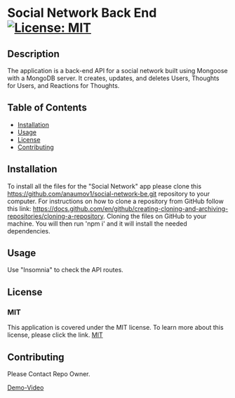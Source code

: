 # Social Network Back End [![License: MIT](https://img.shields.io/badge/License-MIT-yellow.svg)](https://opensource.org/licenses/MIT)

## Description

The application is a back-end API for a social network built using Mongoose with a MongoDB server. It creates, updates, and deletes Users, Thoughts for Users, and Reactions for Thoughts.

## Table of Contents

- [Installation](#installation)
- [Usage](#usage)
- [License](#license)
- [Contributing](#contributing)

## Installation

To install all the files for the "Social Network" app please clone this https://github.com/anaumov1/social-network-be.git repository to your computer. For instructions on how to clone a repository from GitHub follow this link: https://docs.github.com/en/github/creating-cloning-and-archiving-repositories/cloning-a-repository.
Cloning the files on GitHub to your machine. You will then run 'npm i' and it will install the needed dependencies.


## Usage

Use "Insomnia" to check the API routes.

## License

### MIT

This application is covered under the MIT license. To learn more about this license,
please click the link. [MIT](https://choosealicense.com/licenses/mit/)

## Contributing

Please Contact Repo Owner.


[Demo-Video](https://youtu.be/rzo6sUa6VPk)
